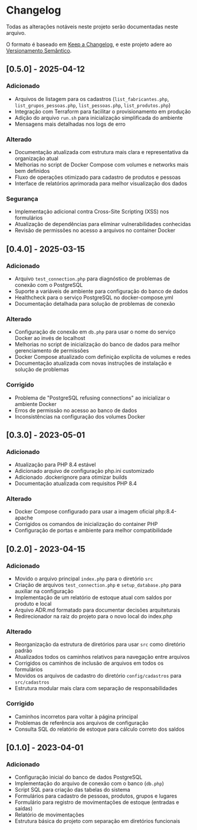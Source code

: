 # Changelog

Todas as alterações notáveis neste projeto serão documentadas neste arquivo.

O formato é baseado em [Keep a Changelog](https://keepachangelog.com/pt-BR/1.0.0/),
e este projeto adere ao [Versionamento Semântico](https://semver.org/lang/pt-BR/spec/v2.0.0.html).

## [0.5.0] - 2025-04-12

### Adicionado
- Arquivos de listagem para os cadastros (`list_fabricantes.php`, `list_grupos_pessoas.php`, `list_pessoas.php`, `list_produtos.php`)
- Integração com Terraform para facilitar o provisionamento em produção
- Adição do arquivo `run.sh` para inicialização simplificada do ambiente
- Mensagens mais detalhadas nos logs de erro

### Alterado
- Documentação atualizada com estrutura mais clara e representativa da organização atual
- Melhorias no script de Docker Compose com volumes e networks mais bem definidos
- Fluxo de operações otimizado para cadastro de produtos e pessoas
- Interface de relatórios aprimorada para melhor visualização dos dados

### Segurança
- Implementação adicional contra Cross-Site Scripting (XSS) nos formulários
- Atualização de dependências para eliminar vulnerabilidades conhecidas
- Revisão de permissões no acesso a arquivos no container Docker

## [0.4.0] - 2025-03-15

### Adicionado
- Arquivo `test_connection.php` para diagnóstico de problemas de conexão com o PostgreSQL
- Suporte a variáveis de ambiente para configuração do banco de dados
- Healthcheck para o serviço PostgreSQL no docker-compose.yml
- Documentação detalhada para solução de problemas de conexão

### Alterado
- Configuração de conexão em `db.php` para usar o nome do serviço Docker ao invés de localhost
- Melhorias no script de inicialização do banco de dados para melhor gerenciamento de permissões
- Docker Compose atualizado com definição explícita de volumes e redes
- Documentação atualizada com novas instruções de instalação e solução de problemas

### Corrigido
- Problema de "PostgreSQL refusing connections" ao inicializar o ambiente Docker
- Erros de permissão no acesso ao banco de dados
- Inconsistências na configuração dos volumes Docker

## [0.3.0] - 2023-05-01

### Adicionado
- Atualização para PHP 8.4 estável
- Adicionado arquivo de configuração php.ini customizado
- Adicionado .dockerignore para otimizar builds
- Documentação atualizada com requisitos PHP 8.4

### Alterado
- Docker Compose configurado para usar a imagem oficial php:8.4-apache
- Corrigidos os comandos de inicialização do container PHP
- Configuração de portas e ambiente para melhor compatibilidade

## [0.2.0] - 2023-04-15

### Adicionado
- Movido o arquivo principal `index.php` para o diretório `src`
- Criação de arquivos `test_connection.php` e `setup_database.php` para auxiliar na configuração
- Implementação de um relatório de estoque atual com saldos por produto e local
- Arquivo ADR.md formatado para documentar decisões arquiteturais
- Redirecionador na raiz do projeto para o novo local do index.php

### Alterado
- Reorganização da estrutura de diretórios para usar `src` como diretório padrão
- Atualizados todos os caminhos relativos para navegação entre arquivos
- Corrigidos os caminhos de inclusão de arquivos em todos os formulários
- Movidos os arquivos de cadastro do diretório `config/cadastros` para `src/cadastros`
- Estrutura modular mais clara com separação de responsabilidades

### Corrigido
- Caminhos incorretos para voltar à página principal
- Problemas de referência aos arquivos de configuração
- Consulta SQL do relatório de estoque para cálculo correto dos saldos

## [0.1.0] - 2023-04-01

### Adicionado
- Configuração inicial do banco de dados PostgreSQL
- Implementação do arquivo de conexão com o banco (`db.php`)
- Script SQL para criação das tabelas do sistema
- Formulários para cadastro de pessoas, produtos, grupos e lugares
- Formulário para registro de movimentações de estoque (entradas e saídas)
- Relatório de movimentações
- Estrutura básica do projeto com separação em diretórios funcionais
